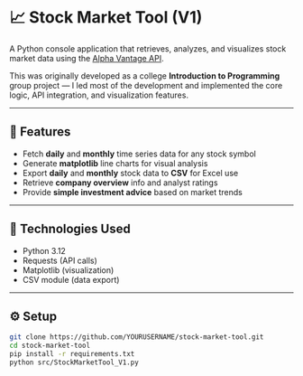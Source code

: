 # 📈 Stock Market Tool (V1)

A Python console application that retrieves, analyzes, and visualizes stock market data using the [Alpha Vantage API](https://www.alphavantage.co/documentation/).  

This was originally developed as a college **Introduction to Programming** group project — I led most of the development and implemented the core logic, API integration, and visualization features.

---

## 🚀 Features

- Fetch **daily** and **monthly** time series data for any stock symbol  
- Generate **matplotlib** line charts for visual analysis  
- Export **daily** and **monthly** stock data to **CSV** for Excel use  
- Retrieve **company overview** info and analyst ratings  
- Provide **simple investment advice** based on market trends  

---

## 🧰 Technologies Used

- Python 3.12
- Requests (API calls)  
- Matplotlib (visualization)  
- CSV module (data export)

---

## ⚙️ Setup

```bash
git clone https://github.com/YOURUSERNAME/stock-market-tool.git
cd stock-market-tool
pip install -r requirements.txt
python src/StockMarketTool_V1.py

